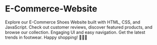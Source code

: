 # E-Commerce-Website
Explore our E-Commerce Shoes Website built with HTML, CSS, and JavaScript. Check out customer reviews, discover featured products, and browse our collection. Engaging UI and easy navigation. Get the latest trends in footwear. Happy shopping! 👠👟👞
